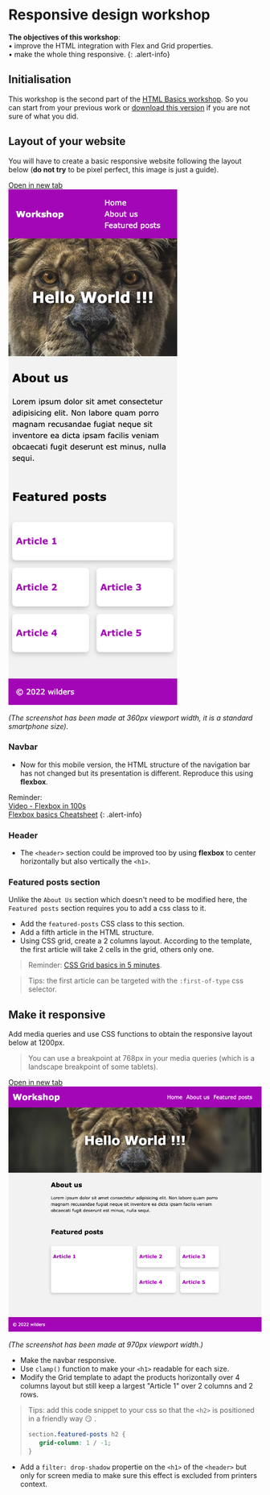 # Responsive design workshop 

**The objectives of this workshop**:  
• improve the HTML integration with Flex and Grid properties.  
• make the whole thing responsive.
{: .alert-info}


## Initialisation

This workshop is the second part of the [HTML Basics workshop](https://wildcodeschool.github.io/workshop-html-basics/).
So you can start from your previous work or [download this version](https://github.com/WildCodeSchool/workshop-html-css-responsive/archive/refs/heads/master.zip) if you are not sure of what you did.


## Layout of your website
You will have to create a basic responsive website following the layout below (**do not try** to be pixel perfect, this image is just a guide). 

<a href="./mobile_layout.png" target="_blank">Open in new tab <i class="bi bi-box-arrow-up-right"></i></a>  
![Layout to reproduce](mobile_layout.png) 

*(The screenshot has been made at 360px viewport width, it is a standard smartphone size).*


### Navbar

- Now for this mobile version, the HTML structure of the navigation bar has not changed but its presentation is different. Reproduce this using **flexbox**.

Reminder:  
[Video - Flexbox in 100s](https://www.youtube.com/watch?v=K74l26pE4YA)  
[Flexbox basics Cheatsheet](https://jonitrythall.com/content/images/flexboxsheet.pdf)
{: .alert-info}

### Header

- The `<header>` section could be improved too by using **flexbox** to center horizontally but also vertically the `<h1>`.

### Featured posts section

Unlike the `About Us` section which doesn't need to be modified here, the `Featured posts` section requires you to add a css class to it.
- Add the `featured-posts` CSS class to this section.
- Add a fifth article in the HTML structure.
- Using CSS grid, create a 2 columns layout. According to the template, the first article will take 2 cells in the grid, others only one.

> Reminder: [CSS Grid basics in 5 minutes](https://www.freecodecamp.org/news/learn-css-grid-in-5-minutes-f582e87b1228).  

> Tips: the first article can be targeted with the `:first-of-type` css selector.

## Make it responsive

Add media queries and use CSS functions to obtain the responsive layout below at 1200px. 
> You can use a breakpoint at 768px in your media queries (which is a landscape breakpoint of some tablets).

<a href="./desktop_layout.png" target="_blank">Open in new tab <i class="bi bi-box-arrow-up-right"></i></a> 
![Layout to reproduce](desktop_layout.png) 

*(The screenshot has been made at 970px viewport width.)*

- Make the navbar responsive.
- Use `clamp()` function to make your `<h1>` readable for each size.
- Modify the Grid template to adapt the products horizontally over 4 columns layout but still keep a largest "Article 1" over 2 columns and 2 rows.

> Tips: add this code snippet to your css so that the `<h2>` is positioned in a friendly way 😏 .
> ```css
> section.featured-posts h2 {
>    grid-column: 1 / -1;
> }
> ```

- Add a `filter: drop-shadow` propertie on the `<h1>` of the `<header>` but only for screen media to make sure this effect is excluded from printers context.
